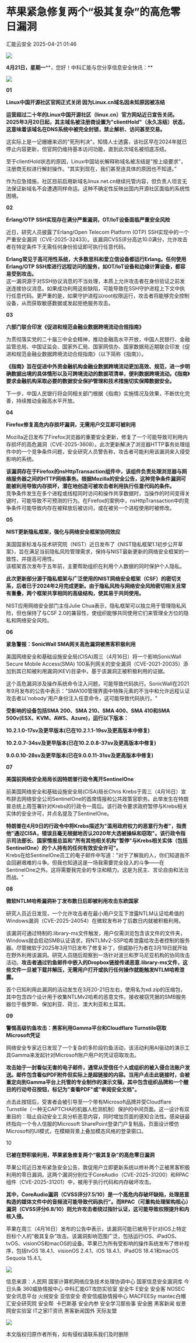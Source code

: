 #  苹果紧急修复两个“极其复杂”的高危零日漏洞   
 汇能云安全   2025-04-21 01:46  
  
![](https://mmbiz.qpic.cn/mmbiz_jpg/NSXvotEG4JwA6iae234BZTcVibeERibUSXzuEcPBm0KEMkcib3FBtLd1knaf9G3YvldE9VVDHbQX0dTbHob41hCqoQ/640?wx_fmt=jpeg&from=appmsg "")  
  
**4****月21****日，星期一****，您好！中科汇能与您分享信息安全快讯：**  
  
![](https://mmbiz.qpic.cn/mmbiz_gif/NSXvotEG4Jxxjqt3vibgPicAlAQQ7FO0yHcibD69ZmElLImReBkiaZrINly1HAkYjLCMGDjPrNEjXTiaRq870zDu1wQ/640?wx_fmt=gif&from=appmsg "")  
  
**01**  
  
  
**Linux中国开源社区官网正式关闭 因为Linux.cn域名因未知原因被冻结**  
  
  
**运营超过二十年的Linux中国开源社区（linux.cn）官方网站近日宣告关闭。2025年3月20日起，其主域名被注册商设置为"clientHold"（永久冻结）状态，这意味着该域名在DNS系统中被完全封锁，禁止解析、访问甚至交易。**  
  
这实际上是一记姗姗来迟的"死刑判决"。知情人士透露，该社区早在2024年就已停止内容更新，但官网仍维持基本访问功能，直到此次域名被彻底冻结。  
  
至于clientHold状态的原因，Linux中国站长解释称域名被冻结是"按上级要求"，注册商无权进行解封操作。“其实到现在，我们甚至连具体的原因也不知道。”  
  
作为应急措施，社区目前启用新域名linux.net.cn继续托管内容，但负责人坦言无法保证新域名不会遭遇同样命运。这种不确定性反映出国内开源社区面临的系统性困境。  
  
**02**  
  
**Erlang/OTP SSH实现存在满分严重漏洞，OT/IoT设备面临严重安全风险**  
  
  
近日，研究人员披露了Erlang/Open Telecom Platform (OTP) SSH实现中的一个严重安全漏洞（CVE-2025-32433）。该漏洞CVSS评分高达10.0满分，允许攻击者在特定条件下无需任何身份验证即可执行任意代码。  
  
**Erlang常见于高可用性系统，大多数思科和爱立信设备都运行Erlang。任何使用Erlang/OTP SSH库进行远程访问的服务，如OT/IoT设备和边缘计算设备，都容易受到攻击。**  
这一漏洞源于对SSH协议消息的不当处理，本质上允许攻击者在身份验证之前发送连接协议消息。如果成功利用这些缺陷，可能导致在SSH守护进程上下文中执行任意代码。更严重的是，如果守护进程以root权限运行，攻击者将能够完全控制设备，从而获取敏感数据或发起拒绝服务攻击。  
  
**03**  
  
**六部门联合印发《促进和规范金融业数据跨境流动合规指南》**  
  
  
为贯彻落实党的二十届三中全会精神，推动金融高水平开放，中国人民银行、金融监管总局、中国证监会、国家外汇局、国家网信办、国家数据局近期联合印发《促进和规范金融业数据跨境流动合规指南》（以下简称《指南》）。  
  
**《指南》旨在促进中外资金融机构金融业数据跨境流动更加高效、规范，进一步明确数据出境的具体情形以及可跨境流动的数据项清单，便利数据跨境流动。《指南》要求金融机构采取必要的数据安全保护管理和技术措施切实保障数据安全。**  
  
下一步，中国人民银行将会同相关部门根据《指南》实施情况及效果，不断优化完善，持续推动金融高水平开放。  
  
**04**  
  
**Firefox修复高危内存损坏漏洞，无需用户交互即可被利用**  
  
  
Mozilla近日发布了Firefox浏览器的重要安全更新，修复了一个可能导致可利用内存损坏的高危漏洞（CVE-2025-3608）。此次更新解决了浏览器HTTP事务处理组件中的一个竞争条件问题，安全研究人员警告称，攻击者可能利用该漏洞来入侵受影响的系统。  
  
**该漏洞存在于Firefox的nsHttpTransaction组件中，该组件负责处理浏览器与网络服务器之间的HTTP网络事务。根据Mozilla的安全公告，这种竞争条件漏洞可能被利用导致内存损坏，潜在地创造可被攻击者利用执行任意代码的条件。**  
竞争条件发生在多个进程或线程同时访问和操作共享数据时，当操作的时间变得关键时，可能导致不可预测的行为。在Firefox的案例中，nsHttpTransaction中的竞争条件可能导致内存在被释放后被访问，或在被另一个进程使用时被修改。  
  
**05**  
  
**NIST更新隐私框架，强化与网络安全框架协同效应**  
  
  
美国国家标准与技术研究院（NIST）近日发布了《NIST隐私框架1.1初步公开草案》，旨在满足当前隐私风险管理需求，保持与NIST最新更新的网络安全框架的一致性，并提高可用性。  
该框架首次发布于五年前，主要帮助组织在利用个人数据的同时保护个人隐私。  
  
**此次更新部分源于隐私框架与广泛使用的NIST网络安全框架（CSF）的密切关系，后者已于2024年2月完成更新。由于隐私风险与网络安全风险密切相关且常有重叠，两个框架共享相同的高级结构，使其易于共同使用。**  
  
NIST应用网络安全部门主任Julie Chua表示，隐私框架可以独立用于管理隐私风险，但也保持了与CSF 2.0的兼容性，使组织能够共同使用它们来管理全方位的隐私和网络安全风险。  
  
**06**  
  
**紧急警报：SonicWall SMA网关高危漏洞被黑客积极利用**  
  
  
美国网络安全和基础设施安全局(CISA)周三（4月16日）将一个影响SonicWall Secure Mobile Access(SMA) 100系列网关的安全漏洞（CVE-2021-20035）添加到其已知被利用漏洞(KEV)目录中，基于该漏洞正被积极利用的证据。  
  
这个高危漏洞涉及操作系统命令注入问题，可能导致代码执行。SonicWall在2021年9月发布的公告中表示："SMA100管理界面中特殊元素的不当中和允许远程认证攻击者以'nobody'用户身份注入任意命令，这可能导致代码执行。"  
  
**受影响的设备包括SMA 200、SMA 210、SMA 400、SMA 410和SMA 500v(ESX、KVM、AWS、Azure)，运行以下版本：**  
  
**10.2.1.0-17sv及更早版本(已在10.2.1.1-19sv及更高版本中修复)**  
  
**10.2.0.7-34sv及更早版本(已在10.2.0.8-37sv及更高版本中修复)**  
  
**9.0.0.10-28sv及更早版本(已在9.0.0.11-31sv及更高版本中修复)**  
  
**07**  
  
**美国前网络安全局局长因特朗普行政令离开SentinelOne**  
  
  
前美国网络安全和基础设施安全局(CISA)局长Chris Krebs于周三（4月16日）宣布辞去网络安全公司SentinelOne的首席情报和公共政策官职务。此举发生在特朗普总统上周签署针对Krebs的行政令一周后。该行政令要求政府暂停与Krebs相关实体的安全许可，并点名提及了SentinelOne。  
  
**特朗普在4月9日的行政令中将Krebs描述为"滥用政府权力的恶意行为者"，指责他"通过CISA，错误且毫无根据地否认2020年大选被操纵和窃取"。该行政令指示司法部长、国家情报总监和"所有其他相关机构"暂停"与Krebs相关实体（包括SentinelOne）的个人持有的任何有效安全许可"。**  
Krebs在给SentinelOne员工的电子邮件中写道："对于了解我的人，你们知道我不会回避艰难的斗争。但我也知道这是一场我需要完全投入的斗争——在SentinelOne之外。这将需要我完全的专注和精力。这是为民主、言论自由和法治而战。"  
  
**08**  
  
**微软NTLM哈希漏洞补丁发布数日后即被利用攻击东欧国家**  
  
  
研究人员近日发现，一个允许攻击者在最小用户交互下泄露NTLM认证哈希值的Windows漏洞（CVE-2025-24054）在微软发布补丁后数日内就被积极利用。  
  
该漏洞可通过特制的.library-ms文件触发，用户仅需浏览包含该文件的文件夹，Windows就会启动SMB认证请求，将NTLMv2-SSP哈希泄露给攻击者控制的服务器。尽管微软于2025年3月11日发布了修复补丁，但威胁行为者在3月19日就开始在野外利用该漏洞。研究人员随后观察到一场针对波兰和罗马尼亚机构的协同攻击活动。**攻击者通过钓鱼邮件中嵌入的Dropbox链接传递恶意.library-ms文件，这些文件一旦被下载并解压，无需用户打开或执行任何操作就能触发NTLM哈希泄露。**  
  
首个已知利用此漏洞的活动发生在3月20-21日左右，使用名为xd.zip的压缩包，其中包含四个设计用于收集NTLMv2哈希的恶意文件。接收被窃凭据的SMB服务器位于俄罗斯、保加利亚、荷兰、澳大利亚和土耳其。  
  
**09**  
  
**警惕高级钓鱼攻击：黑客利用Gamma平台和Cloudflare Turnstile窃取Microsoft凭证**  
  
  
网络安全专家近日发现了一个复杂的多阶段钓鱼活动，该活动利用AI驱动的演示工具Gamma来发起针对Microsoft账户用户的凭证窃取攻击。  
  
**攻击始于一封看似无害的电子邮件，通常从受信任个人或组织的被入侵合法账户发送。邮件包含看似PDF附件但实际上是超链接的内容。当用户点击此链接时，会被重定向到Gamma平台上托管的专业制作的演示文稿，其中包含组织品牌和一个醒目的行动号召按钮，标记为"查看PDF"或"审阅安全文档"。**  
  
点击此按钮后，受害者会被引导至一个带有Microsoft品牌并受Cloudflare Turnstile（一种无CAPTCHA的机器人检测机制）保护的中间页面。这一设计有双重目的：阻止自动安全工具分析恶意内容，同时增加页面的感知合法性。感染链最终指向一个令人信服的Microsoft SharePoint登录门户复制品，页面设计模仿Microsoft的UI模式，在模糊背景上叠加模态风格的登录窗口。  
  
10  
  
**已被在野积极利用，苹果紧急修复两个“极其复杂”的高危零日漏洞**  
  
  
苹果公司近日发布紧急安全公告，敦促用户立即更新系统以修补两个正被黑客积极利用的零日漏洞。这两个漏洞分别位于CoreAudio（CVE-2025-31200）和RPAC组件（CVE-2025-31201）中，被用于执行代码和内存破坏攻击。  
  
**其中，CoreAudio漏洞（CVSS评分7.5/10）是一个高危内存破坏缺陷，处理恶意构造的媒体文件中的音频流可能导致代码执行"。而RPAC（可重构处理架构核心）漏洞（CVSS评分6.8/10）则允许攻击者绕过指针认证，这可能导致权限提升和内核入侵。**  
  
苹果在周三（4月16日）发布的公告中表示，该漏洞可能已被用于针对iOS上特定目标个人的“极其复杂”攻击。该漏洞影响范围广泛，包括运行iOS、iPadOS、tvOS、visionOS和macOS的设备。苹果已为所有受影响的操作系统发布了修补程序，包括tvOS 18.4.1、visionOS 2.4.1、iOS 18.4.1、iPadOS 18.4.1和macOS Sequoia 15.4.1。  
  
![](https://mmbiz.qpic.cn/mmbiz_gif/NSXvotEG4Jxxjqt3vibgPicAlAQQ7FO0yHT3uKC4Yib5JrRdFtficoH2dLibl27PGSnxkTydL8h90dj9SjWQoS9lvMg/640?wx_fmt=gif&from=appmsg "")  
  
信息来源：人民网 国家计算机网络应急技术处理协调中心 国家信息安全漏洞库 今日头条 360威胁情报中心 中科汇能GT攻防实验室 安全牛 E安全 安全客 NOSEC安全讯息平台 火绒安全 亚信安全 奇安信威胁情报中心 MACFEESy mantec白帽汇安全研究院 安全帮  卡巴斯基 安全内参 安全学习那些事 安全圈 黑客新闻 蚁景网安实验室 IT之家IT资讯 黑客新闻国外 天际友盟  
  
![](https://mmbiz.qpic.cn/mmbiz_png/NSXvotEG4Jy8LNPtUFy94c9CGG0ASQqK4WcEDppBOWoymg5KyMOPPy14tftLVEgIibMlwuvsTjffaicjlVtficB2A/640?wx_fmt=png&from=appmsg "")  
  
  
本文版权归原作者所有，如有侵权请联系我们及时删除  
  
